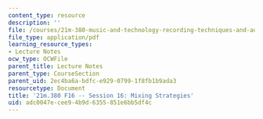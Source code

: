 ```yaml
---
content_type: resource
description: ''
file: /courses/21m-380-music-and-technology-recording-techniques-and-audio-production-fall-2016/adc0047ecee94b9d6355851e6bb5df4c_MIT21M_380F16_ses16_note.pdf
file_type: application/pdf
learning_resource_types:
- Lecture Notes
ocw_type: OCWFile
parent_title: Lecture Notes
parent_type: CourseSection
parent_uid: 2ec4ba6a-bdfc-e929-0799-1f8fb1b9ada3
resourcetype: Document
title: '21m.380 F16 -- Session 16: Mixing Strategies'
uid: adc0047e-cee9-4b9d-6355-851e6bb5df4c
---
```

